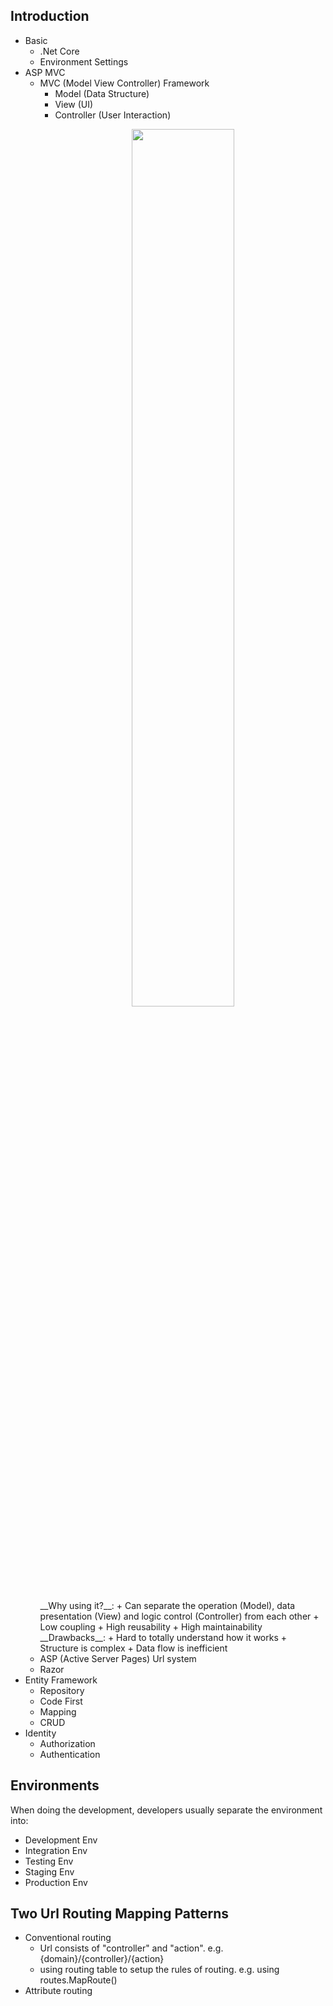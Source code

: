 ## Introduction

+ Basic
    * .Net Core
    * Environment Settings
+ ASP MVC
    * MVC (Model View Controller) Framework
        - Model (Data Structure)
        - View (UI)
        - Controller (User Interaction)
        <p align="center">
          <img src="https://raw.githubusercontent.com/Draveness/analyze/master/contents/architecture/images/mvx/Standard-MVC.jpg" width="60%"/>
        </p>
        __Why using it?__: 
        + Can separate the operation (Model), data presentation (View) and logic control (Controller) from each other
        + Low coupling
        + High reusability
        + High maintainability
        __Drawbacks__:
        + Hard to totally understand how it works
        + Structure is complex
        + Data flow is inefficient
    * ASP (Active Server Pages) Url system
    * Razor
+ Entity Framework
    * Repository 
    * Code First
    * Mapping
    * CRUD
+ Identity
    * Authorization
    * Authentication

## Environments
When doing the development, developers usually separate the environment into: 
+ Development Env
+ Integration Env
+ Testing Env
+ Staging Env
+ Production Env

## Two Url Routing Mapping Patterns
+ Conventional routing
    * Url consists of "controller" and "action". e.g. {domain}/{controller}/{action}
    * using routing table to setup the rules of routing. e.g. using routes.MapRoute()
+ Attribute routing


